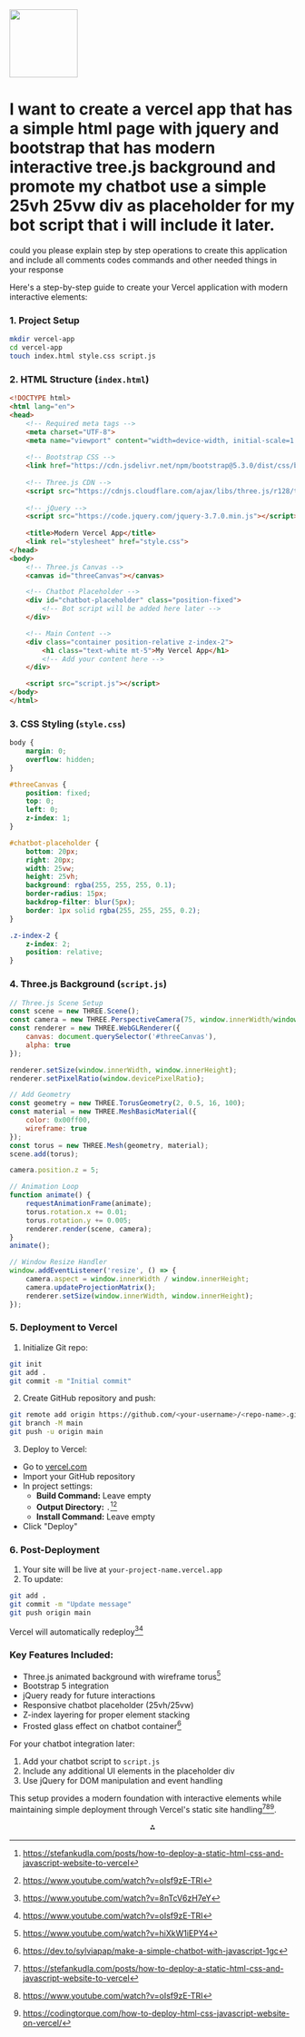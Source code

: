 <img src="https://r2cdn.perplexity.ai/pplx-full-logo-primary-dark%402x.png" class="logo" width="120"/>

# I want to create a vercel app that has a simple html page with jquery and bootstrap that has modern interactive tree.js background and promote my chatbot use a simple 25vh 25vw div as placeholder for my bot script that i will include it later.

could you please explain step by step operations to create this application and include all comments codes commands and other needed things in your response

Here's a step-by-step guide to create your Vercel application with modern interactive elements:

### 1. Project Setup

```bash
mkdir vercel-app
cd vercel-app
touch index.html style.css script.js
```


### 2. HTML Structure (`index.html`)

```html
<!DOCTYPE html>
<html lang="en">
<head>
    <!-- Required meta tags -->
    <meta charset="UTF-8">
    <meta name="viewport" content="width=device-width, initial-scale=1.0">
    
    <!-- Bootstrap CSS -->
    <link href="https://cdn.jsdelivr.net/npm/bootstrap@5.3.0/dist/css/bootstrap.min.css" rel="stylesheet">
    
    <!-- Three.js CDN -->
    <script src="https://cdnjs.cloudflare.com/ajax/libs/three.js/r128/three.min.js"></script>
    
    <!-- jQuery -->
    <script src="https://code.jquery.com/jquery-3.7.0.min.js"></script>
    
    <title>Modern Vercel App</title>
    <link rel="stylesheet" href="style.css">
</head>
<body>
    <!-- Three.js Canvas -->
    <canvas id="threeCanvas"></canvas>

    <!-- Chatbot Placeholder -->
    <div id="chatbot-placeholder" class="position-fixed">
        <!-- Bot script will be added here later -->
    </div>

    <!-- Main Content -->
    <div class="container position-relative z-index-2">
        <h1 class="text-white mt-5">My Vercel App</h1>
        <!-- Add your content here -->
    </div>

    <script src="script.js"></script>
</body>
</html>
```


### 3. CSS Styling (`style.css`)

```css
body {
    margin: 0;
    overflow: hidden;
}

#threeCanvas {
    position: fixed;
    top: 0;
    left: 0;
    z-index: 1;
}

#chatbot-placeholder {
    bottom: 20px;
    right: 20px;
    width: 25vw;
    height: 25vh;
    background: rgba(255, 255, 255, 0.1);
    border-radius: 15px;
    backdrop-filter: blur(5px);
    border: 1px solid rgba(255, 255, 255, 0.2);
}

.z-index-2 {
    z-index: 2;
    position: relative;
}
```


### 4. Three.js Background (`script.js`)

```javascript
// Three.js Scene Setup
const scene = new THREE.Scene();
const camera = new THREE.PerspectiveCamera(75, window.innerWidth/window.innerHeight, 0.1, 1000);
const renderer = new THREE.WebGLRenderer({
    canvas: document.querySelector('#threeCanvas'),
    alpha: true
});

renderer.setSize(window.innerWidth, window.innerHeight);
renderer.setPixelRatio(window.devicePixelRatio);

// Add Geometry
const geometry = new THREE.TorusGeometry(2, 0.5, 16, 100);
const material = new THREE.MeshBasicMaterial({ 
    color: 0x00ff00,
    wireframe: true 
});
const torus = new THREE.Mesh(geometry, material);
scene.add(torus);

camera.position.z = 5;

// Animation Loop
function animate() {
    requestAnimationFrame(animate);
    torus.rotation.x += 0.01;
    torus.rotation.y += 0.005;
    renderer.render(scene, camera);
}
animate();

// Window Resize Handler
window.addEventListener('resize', () => {
    camera.aspect = window.innerWidth / window.innerHeight;
    camera.updateProjectionMatrix();
    renderer.setSize(window.innerWidth, window.innerHeight);
});
```


### 5. Deployment to Vercel

1. Initialize Git repo:
```bash
git init
git add .
git commit -m "Initial commit"
```

2. Create GitHub repository and push:
```bash
git remote add origin https://github.com/<your-username>/<repo-name>.git
git branch -M main
git push -u origin main
```

3. Deploy to Vercel:

- Go to [vercel.com](https://vercel.com)
- Import your GitHub repository
- In project settings:
    - **Build Command:** Leave empty
    - **Output Directory:** `.`[^1_4][^1_5]
    - **Install Command:** Leave empty
- Click "Deploy"


### 6. Post-Deployment

1. Your site will be live at `your-project-name.vercel.app`
2. To update:
```bash
git add .
git commit -m "Update message"
git push origin main
```

Vercel will automatically redeploy[^1_1][^1_5]

### Key Features Included:

- Three.js animated background with wireframe torus[^1_2]
- Bootstrap 5 integration
- jQuery ready for future interactions
- Responsive chatbot placeholder (25vh/25vw)
- Z-index layering for proper element stacking
- Frosted glass effect on chatbot container[^1_3]

For your chatbot integration later:

1. Add your chatbot script to `script.js`
2. Include any additional UI elements in the placeholder div
3. Use jQuery for DOM manipulation and event handling

This setup provides a modern foundation with interactive elements while maintaining simple deployment through Vercel's static site handling[^1_4][^1_5][^1_6].

<div style="text-align: center">⁂</div>

[^1_1]: https://www.youtube.com/watch?v=8nTcV6zH7eY

[^1_2]: https://www.youtube.com/watch?v=hiXkW1iEPY4

[^1_3]: https://dev.to/sylviapap/make-a-simple-chatbot-with-javascript-1gc

[^1_4]: https://stefankudla.com/posts/how-to-deploy-a-static-html-css-and-javascript-website-to-vercel

[^1_5]: https://www.youtube.com/watch?v=oIsf9zE-TRI

[^1_6]: https://codingtorque.com/how-to-deploy-html-css-javascript-website-on-vercel/

[^1_7]: https://vercel.com/templates

[^1_8]: https://www.flowradar.com/cloneable-categories/three-js

[^1_9]: https://itsmybot.com/how-to-build-a-chatbot-using-html/

[^1_10]: https://vercel.com/templates/other/html-starter

[^1_11]: https://stackoverflow.com/questions/72791413/how-to-deploy-to-vercel-static-files-only-html-css-and-js

[^1_12]: https://discourse.threejs.org/t/how-to-create-moving-abstract-mesh-gradient-background-with-interactivity/72978

[^1_13]: https://www.htmlgoodies.com/javascript/basic-chatbot-in-javascript/

[^1_14]: https://vercel.com/docs/deployments

[^1_15]: https://threejs.org/examples/

[^1_16]: https://javascript.plainenglish.io/basic-chatbot-using-html-css-and-javascript-f534e202befd

[^1_17]: https://vercel.com

[^1_18]: https://www.sliderrevolution.com/resources/three-js-examples/

[^1_19]: https://www.youtube.com/watch?v=N7vtvD5DtUc

[^1_20]: https://sigma-html-bootstrap.vercel.app

